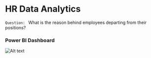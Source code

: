 # HR Data Analytics
`Question: ` What is the reason behind employees departing from their positions?
### Power BI Dashboard 
![Alt text](url)
